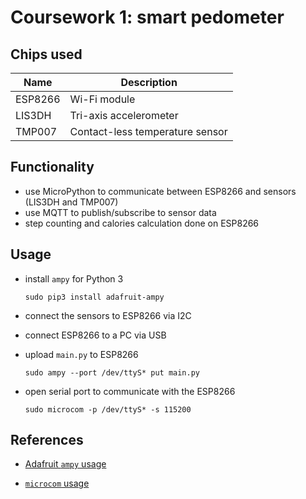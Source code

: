 # Coursework 1: smart pedometer

## Chips used
| Name | Description |
|-|-|
| ESP8266 | Wi-Fi module |
| LIS3DH | Tri-axis accelerometer |
| TMP007 | Contact-less temperature sensor |

## Functionality
- use MicroPython to communicate between ESP8266 and sensors (LIS3DH and TMP007)
- use MQTT to publish/subscribe to sensor data
- step counting and calories calculation done on ESP8266

## Usage

- install `ampy` for Python 3

  ```
  sudo pip3 install adafruit-ampy
  ```

- connect the sensors to ESP8266 via I2C

- connect ESP8266 to a PC via USB

- upload `main.py` to ESP8266

  ```
  sudo ampy --port /dev/ttyS* put main.py
  ```

- open serial port to communicate with the ESP8266

  ```
  sudo microcom -p /dev/ttyS* -s 115200
  ```

## References

- [Adafruit `ampy` usage](https://cdn-learn.adafruit.com/downloads/pdf/micropython-basics-load-files-and-run-code.pdf)

- [`microcom` usage](http://manpages.ubuntu.com/manpages/xenial/man1/microcom.1.html)